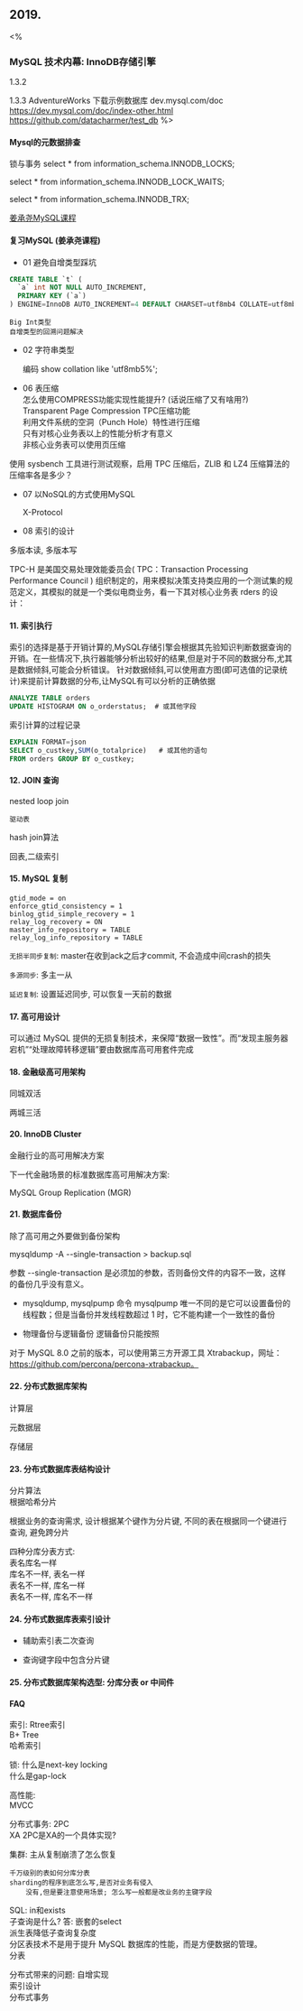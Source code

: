 ## 2019.
<%
### MySQL 技术内幕: InnoDB存储引擎

1.3.2
    
1.3.3
AdventureWorks
下载示例数据库 dev.mysql.com/doc
https://dev.mysql.com/doc/index-other.html
https://github.com/datacharmer/test_db
%>

#### Mysql的元数据排查
锁与事务
select * from information_schema.INNODB_LOCKS;

select * from information_schema.INNODB_LOCK_WAITS;

select * from information_schema.INNODB_TRX;

[姜承尧MySQL课程](https://kaiwu.lagou.com/course/courseInfo.htm?courseId=869#/detail/pc?id=7317)

#### 复习MySQL (姜承尧课程)

- 01 避免自增类型踩坑

~~~sql
CREATE TABLE `t` (
  `a` int NOT NULL AUTO_INCREMENT,
  PRIMARY KEY (`a`)
) ENGINE=InnoDB AUTO_INCREMENT=4 DEFAULT CHARSET=utf8mb4 COLLATE=utf8mb4_general_ci
~~~

    Big Int类型
    自增类型的回溯问题解决

- 02 字符串类型

    编码
    show collation like 'utf8mb5%';

- 06 表压缩  
    怎么使用COMPRESS功能实现性能提升? (话说压缩了又有啥用?)  
    Transparent Page Compression TPC压缩功能  
        利用文件系统的空洞（Punch Hole）特性进行压缩  
    只有对核心业务表以上的性能分析才有意义  
    非核心业务表可以使用页压缩  

使用 sysbench 工具进行测试观察，启用 TPC 压缩后，ZLIB 和 LZ4 压缩算法的压缩率各是多少？  

- 07 以NoSQL的方式使用MySQL

    X-Protocol

- 08 索引的设计

多版本读, 多版本写


TPC-H 是美国交易处理效能委员会( TPC：Transaction Processing Performance Council ) 组织制定的，用来模拟决策支持类应用的一个测试集的规范定义，其模拟的就是一个类似电商业务，看一下其对核心业务表 rders 的设计：


#### 11. 索引执行

索引的选择是基于开销计算的,MySQL存储引擎会根据其先验知识判断数据查询的开销。在一些情况下,执行器能够分析出较好的结果,但是对于不同的数据分布,尤其是数据倾斜,可能会分析错误。
针对数据倾斜,可以使用直方图(即可选值的记录统计)来提前计算数据的分布,让MySQL有可以分析的正确依据

~~~sql
ANALYZE TABLE orders 
UPDATE HISTOGRAM ON o_orderstatus;  # 或其他字段
~~~

索引计算的过程记录
~~~sql
EXPLAIN FORMAT=json 
SELECT o_custkey,SUM(o_totalprice)   # 或其他的语句
FROM orders GROUP BY o_custkey;
~~~

#### 12. JOIN 查询

nested loop join

    驱动表

hash join算法

回表,二级索引

#### 15. MySQL 复制

~~~
gtid_mode = on
enforce_gtid_consistency = 1
binlog_gtid_simple_recovery = 1
relay_log_recovery = ON
master_info_repository = TABLE 
relay_log_info_repository = TABLE
~~~

``无损半同步复制``: master在收到ack之后才commit, 不会造成中间crash的损失  

``多源同步``: 多主一从

``延迟复制``: 设置延迟同步, 可以恢复一天前的数据

#### 17. 高可用设计
可以通过 MySQL 提供的无损复制技术，来保障“数据一致性”。而“发现主服务器宕机”“处理故障转移逻辑”要由数据库高可用套件完成

#### 18. 金融级高可用架构
同城双活

两城三活

#### 20. InnoDB Cluster

金融行业的高可用解决方案

下一代金融场景的标准数据库高可用解决方案:

MySQL Group Replication (MGR)

#### 21. 数据库备份
除了高可用之外要做到备份架构

mysqldump -A --single-transaction > backup.sql

参数 --single-transaction 是必须加的参数，否则备份文件的内容不一致，这样的备份几乎没有意义。

- mysqldump, mysqlpump
命令 mysqlpump 唯一不同的是它可以设置备份的线程数；但是当备份并发线程数超过 1 时，它不能构建一个一致性的备份

- 物理备份与逻辑备份
    逻辑备份只能按照

对于 MySQL 8.0 之前的版本，可以使用第三方开源工具 Xtrabackup，网址：https://github.com/percona/percona-xtrabackup。

#### 22. 分布式数据库架构
计算层

元数据层

存储层

#### 23. 分布式数据库表结构设计
分片算法  
    根据哈希分片  

根据业务的查询需求, 设计根据某个键作为分片键, 不同的表在根据同一个键进行查询, 避免跨分片

四种分库分表方式:  
    表名库名一样  
    库名不一样, 表名一样  
    表名不一样, 库名一样  
    表名不一样, 库名不一样  

#### 24. 分布式数据库表索引设计
- 辅助索引表二次查询

- 查询键字段中包含分片键


#### 25. 分布式数据库架构选型: 分库分表 or 中间件


#### FAQ
索引:
    Rtree索引  
    B+ Tree  
    哈希索引  

锁:
    什么是next-key locking  
    什么是gap-lock  

高性能:  
    MVCC  

分布式事务:
    2PC  
    XA  2PC是XA的一个具体实现?

集群:
    主从复制崩溃了怎么恢复  

    千万级别的表如何分库分表  
    sharding的程序到底怎么写,是否对业务有侵入  
        没有,但是要注意使用场景; 怎么写一般都是改业务的主键字段  

SQL:
    in和exists  
    子查询是什么?  答: 嵌套的select  
    派生表降低子查询复杂度  
    分区表技术不是用于提升 MySQL 数据库的性能，而是方便数据的管理。  
    分表

分布式带来的问题:
    自增实现  
    索引设计  
    分布式事务  

